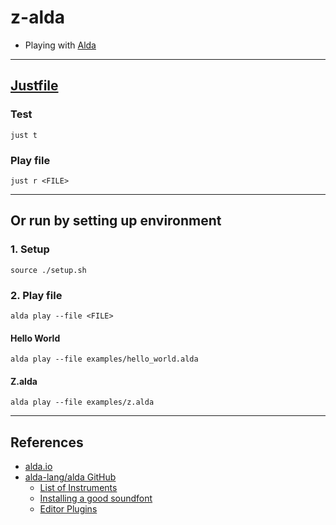 # z-alda
- Playing with [Alda](https://alda.io/)

---

## [Justfile](https://just.systems/man/en/)

### Test
```console
just t
```

### Play file
```console
just r <FILE>
```

---

## Or run by setting up environment

### 1. Setup
```console
source ./setup.sh
```

### 2. Play file
```console
alda play --file <FILE>
```

#### Hello World
```console
alda play --file examples/hello_world.alda
```

#### Z.alda
```console
alda play --file examples/z.alda
```

---

## References
- [alda.io](https://alda.io/)
- [alda-lang/alda GitHub](https://github.com/alda-lang/alda)
  - [List of Instruments](https://github.com/alda-lang/alda/blob/master/doc/list-of-instruments.md)
  - [Installing a good soundfont](https://github.com/alda-lang/alda/blob/master/doc/installing-a-good-soundfont.md)
  - [Editor Plugins](https://github.com/alda-lang/alda/blob/master/doc/editor-plugins.md)
